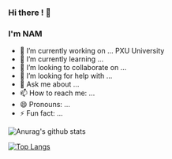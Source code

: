 ### Hi there ! 👋
### I'm NAM 
- 🔭 I’m currently working on ... PXU University
- 🌱 I’m currently learning ...
- 👯 I’m looking to collaborate on ...
- 🤔 I’m looking for help with ...
- 💬 Ask me about ...
- 📫 How to reach me: ...
- 😄 Pronouns: ...
- ⚡ Fun fact: ...

![Anurag's github stats](https://github-readme-stats.vercel.app/api?username=trinhnam12345z&show_icons=true&theme=dark)


[![Top Langs](https://github-readme-stats.vercel.app/api/top-langs/?username=trinhnam12345z&langs_count=8)](https://github.com/anuraghazra/github-readme-stats)
